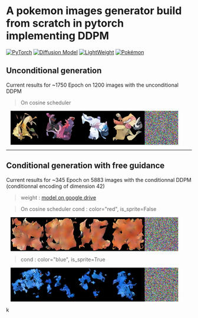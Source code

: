 # A pokemon images generator build from scratch in pytorch implementing DDPM

[![PyTorch](https://img.shields.io/badge/PyTorch-2.x-EE4C2C?logo=pytorch&logoColor=white&style=flat-square)](https://pytorch.org)
[![Diffusion Model](https://img.shields.io/badge/Diffusion-Model-9966CC?logo=ai&logoColor=white&style=flat-square)](https://arxiv.org/abs/2006.11239)
[![LightWeight](https://img.shields.io/badge/Size-41Ko-brightgreen?logo=feather&style=flat-square)](https://github.com)
[![Pokémon](https://img.shields.io/badge/Pokémon-API-FFCB05?logo=pokemon&logoColor=white&style=flat-square)](https://pokeapi.co)


## Unconditional generation
Current results for ~1750 Epoch on 1200 images with the unconditional DDPM 

> On cosine scheduler
<p align="center" style="display: flex; justify-content: center; width:95%">
  <img src="./backend/samples/generated_samples_1700.png" width="76%" alt="Chat demo" />
  <img src="./backend/video_samples/diffusion_process_1700.gif" width="19%" alt="Chat demo" />
</p>


___
## Conditional generation with free guidance
Current results for ~345 Epoch on 5883 images with the conditionnal DDPM (conditionnal encoding of dimension 42) 

>weight : [model on google drive](https://drive.google.com/file/d/131QypAm5bKnQFkletqcY4LHWCdWo8TLS/view?usp=sharing)



> On cosine scheduler
> cond : color="red", is_sprite=False
<p align="center" style="display: flex; justify-content: center; width:95%">
  <img src="./backend/samples/generated_samples_red_official.png" width="76%" alt="Chat demo" />
  <img src="./backend/video_samples/diffusion_process_red_official.gif" width="19%" alt="Chat demo" />
</p>

> cond : color="blue", is_sprite=True
<p align="center" style="display: flex; justify-content: center; width:95%">
  <img src="./backend/samples/generated_samples_blue_sprite.png" width="76%" alt="Chat demo" />
  <img src="./backend/video_samples/diffusion_process_blue_sprite.gif" width="19%" alt="Chat demo" />
</p>k